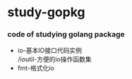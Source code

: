 # study-gopkg  
### code of studying golang package  
+ io-基本IO接口代码实例   
   /ioutil-方便的io操作函数集   
+ fmt-格式化io

